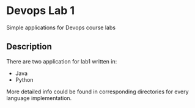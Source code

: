 # Devops Lab 1

Simple applications for Devops course labs 

## Description

There are two application for lab1 written in:
* Java
* Python

More detailed info could be found in corresponding directories for every language implementation.  


